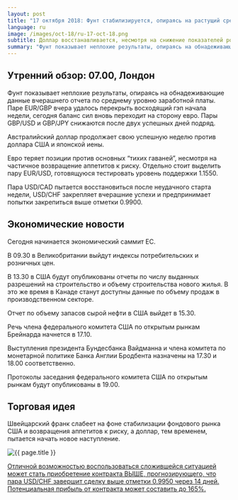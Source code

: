 ```yaml
---
layout: post
title: "17 октября 2018: Фунт стабилизируется, опираясь на растущий средний заработок"
language: ru
image: /images/oct-18/ru-17-oct-18.png
subtitle: Доллар восстанавливается, несмотря на снижение показателей розничных продаж
summary: "Фунт показывает неплохие результаты, опираясь на обнадеживающие данные вчерашнего отчета по среднему уровню заработной платы"
---
```

## Утренний обзор: 07.00, Лондон
 
Фунт показывает неплохие результаты, опираясь на обнадеживающие данные вчерашнего отчета по среднему уровню заработной платы. Паре EUR/GBP вчера удалось перекрыть восходящий гэп начала недели, сегодня баланс сил вновь переходит на сторону евро. Пары GBP/USD и GBP/JPY снижаются после двух успешных дней подряд.

Австралийский доллар продолжает свою успешную неделю против доллара США и японской иены.

Евро теряет позиции против основных “тихих гаваней”, несмотря на частичное возвращение аппетитов к риску. Отдельно стоит выделить пару EUR/USD, готовящуюся тестировать уровень поддержки 1.1550.

Пара USD/CAD пытается восстановиться после неудачного старта недели, USD/CHF закрепляет вчерашние успехи и предпринимает попытки закрепиться выше отметки 0.9900.
 
## Экономические новости
 
Сегодня начинается экономический саммит ЕС.

В 09.30 в Великобритании выйдут индексы потребительских и розничных цен.

В 13.30 в США будут опубликованы отчеты по числу выданных разрешений на строительство и объему строительства нового жилья. В это же время в Канаде станут доступны данные по объему продаж в производственном секторе.

Отчет по объему запасов сырой нефти в США выйдет в 15.30.

Речь члена федерального комитета США по открытым рынкам Брейнарда начнется в 17.10. 

Выступления президента Бундесбанка Вайдманна и члена комитета по монетарной политике Банка Англии Бродбента назначены на 17.30 и 18.00 соответственно.

Протоколы заседания федерального комитета США по открытым рынкам будут опубликованы в 19.00.
 
## Торговая идея
 
Швейцарский франк слабеет на фоне стабилизации фондового рынка США и возвращения аппетитов к риску, а доллар, тем временем, пытается начать новое наступление.

<img src="{{ site.url }}/images/oct-18/ru-17-oct-18.png" alt="{{ page.title }}"  title="{{ page.title }}">

<a href="%LINK%%?currency=USD&market=forex&underlying=frxUSDCHF&formname=higherlower&duration_amount=14&duration_units=d&amount=10&amount_type=stake&expiry_type=duration&barrier=0.9950" target="_blank">Отличной возможностью воспользоваться сложившейся ситуацией может стать приобретение контракта ВЫШЕ, прогнозирующего, что пара USD/CHF завершит сделку выше отметки 0.9950 через 14 дней. Потенциальная прибыль от контракта может составить до 165%.</a>
